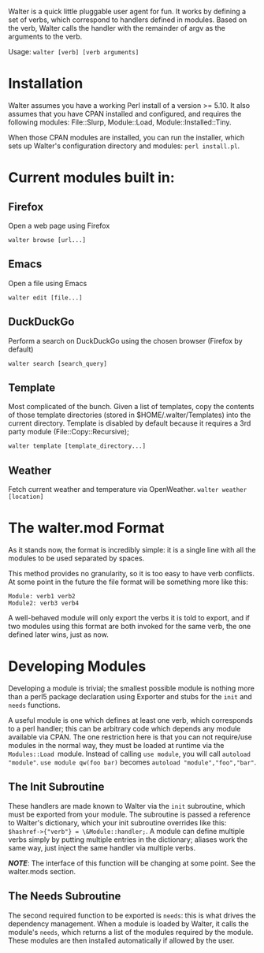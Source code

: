 Walter is a quick little pluggable user agent for fun. It works by defining a set of verbs, which correspond to handlers defined in modules. Based on the verb, Walter calls the handler with the remainder of argv as the arguments to the verb.

Usage: `walter [verb] [verb arguments]`

# Installation
Walter assumes you have a working Perl install of a version >= 5.10. It also assumes that you have CPAN installed and configured, and requires the following modules: File::Slurp, Module::Load, Module::Installed::Tiny.

When those CPAN modules are installed, you can run the installer, which sets up Walter's configuration directory and modules: `perl install.pl`.

# Current modules built in:
## Firefox
Open a web page using Firefox

`walter browse [url...]`

## Emacs
Open a file using Emacs

`walter edit [file...]`

## DuckDuckGo
Perform a search on DuckDuckGo using the chosen browser (Firefox by default)

`walter search [search_query]`

## Template
Most complicated of the bunch. Given a list of templates, copy the contents of those template directories (stored in $HOME/.walter/Templates) into the current directory. Template is disabled by default because it requires a 3rd party module (File::Copy::Recursive);

`walter template [template_directory...]`

## Weather
Fetch current weather and temperature via OpenWeather.
`walter weather [location]`

# The walter.mod Format
As it stands now, the format is incredibly simple: it is a single line with all the modules to be used separated by spaces.

This method provides no granularity, so it is too easy to have verb conflicts. At some point in the future the file format will be something more like this:
```
Module: verb1 verb2
Module2: verb3 verb4
```

A well-behaved module will only export the verbs it is told to export, and if two modules using this format are both invoked for the same verb, the one defined later wins, just as now.

# Developing Modules
Developing a module is trivial; the smallest possible module is nothing more than a perl5 package declaration using Exporter and stubs for the `init` and `needs` functions.

A useful module is one which defines at least one verb, which corresponds to a perl handler; this can be arbitrary code which depends any module available via CPAN. The one restriction here is that you can not require/use modules in the normal way, they must be loaded at runtime via the `Modules::Load `module. Instead of calling `use module`, you will call `autoload "module"`. `use module qw(foo bar)` becomes `autoload "module","foo","bar"`.

## The Init Subroutine
These handlers are made known to Walter via the `init` subroutine, which must be exported from your module. The subroutine is passed a reference to Walter's dictionary, which your init subroutine overrides like this: `$hashref->{"verb"} = \&Module::handler;`. A module can define multiple verbs simply by putting multiple entries in the dictionary; aliases work the same way, just inject the same handler via multiple verbs.

***NOTE***: The interface of this function will be changing at some point. See the walter.mods section.

## The Needs Subroutine
The second required function to be exported is `needs`: this is what drives the dependency management. When a module is loaded by Walter, it calls the module's `needs`, which returns a list of the modules required by the module. These modules are then installed automatically if allowed by the user.